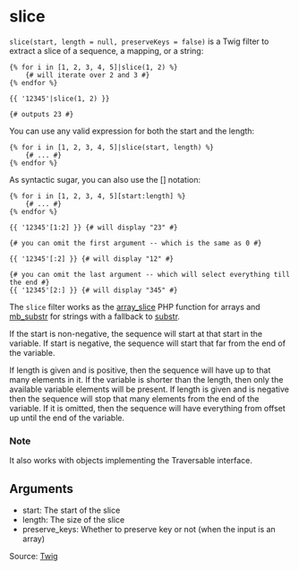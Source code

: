 # slice

`slice(start, length = null, preserveKeys = false)` is a Twig filter to extract a slice of a sequence, a mapping, or a
string:

```twig
{% for i in [1, 2, 3, 4, 5]|slice(1, 2) %}
    {# will iterate over 2 and 3 #}
{% endfor %}

{{ '12345'|slice(1, 2) }}

{# outputs 23 #}
```

You can use any valid expression for both the start and the length:

```twig
{% for i in [1, 2, 3, 4, 5]|slice(start, length) %}
    {# ... #}
{% endfor %}
```

As syntactic sugar, you can also use the [] notation:

```twig
{% for i in [1, 2, 3, 4, 5][start:length] %}
    {# ... #}
{% endfor %}

{{ '12345'[1:2] }} {# will display "23" #}

{# you can omit the first argument -- which is the same as 0 #}

{{ '12345'[:2] }} {# will display "12" #}

{# you can omit the last argument -- which will select everything till the end #}
{{ '12345'[2:] }} {# will display "345" #}
```

The `slice` filter works as the [array_slice](https://www.php.net/array_slice) PHP function for arrays
and [mb_substr](https://www.php.net/mb-substr) for strings with a fallback to [substr](https://www.php.net/substr).

If the start is non-negative, the sequence will start at that start in the variable. If start is negative, the sequence
will start that far from the end of the variable.

If length is given and is positive, then the sequence will have up to that many elements in it. If the variable is
shorter than the length, then only the available variable elements will be present. If length is given and is negative
then the sequence will stop that many elements from the end of the variable. If it is omitted, then the sequence will
have everything from offset up until the end of the variable.

### Note 
It also works with objects implementing the Traversable interface.

## Arguments 
- start: The start of the slice 
- length: The size of the slice 
- preserve_keys: Whether to preserve key or not (when the input is an array)

Source: [Twig](https://twig.symfony.com/slice)